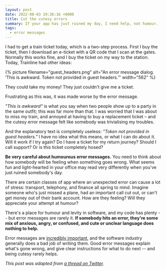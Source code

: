 ```yaml
---
layout: post
date: 2022-08-03 19:36:16 +0000
title: Cut the cutesy errors
summary: If your app has just ruined my day, I need help, not humour.
tags:
  - error messages
---
```


I had to get a train ticket today, which is a two-step process.
First I buy the ticket, then I download an e-ticket with a QR code that I scan at the gates.
Normally this works fine, and I buy the ticket on my way to the station.
Today, Trainline had other ideas:

{%
  picture
  filename="guest_headers.png"
  alt="An error message dialog. ‘This is awkward. Token not provided in guest headers.’"
  width="562"
%}

They could take my money!
They just couldn't give me a ticket.

Frustrating as this was, it was made worse by the error message.

*"This is awkward"* is what you say when two people show up to a party in the same outfit; this was far more than that.
I was worried that I was about to miss my train, and annoyed at having to buy a replacement ticket – and the cutesy error message felt like somebody was trivialising my troubles.

And the explanatory text is completely useless: *"Token not provided in guest headers."*
I have no idea what this means, or what I can do about it.
Will it work if I try again?
Do I have a ticket for my return journey?
Should I call support?
Or is this ticket completely hosed?

**Be very careful about humourous error messages.**
You need to think about how somebody will be feeling when something goes wrong.
What seems fun and light-hearted in your office may read very differently when you've just ruined somebody's day.

There are certain classes of app where an unexpected error can cause a lot of stress: transport, telephony, and finance all spring to mind.
Imagine someone who's just missed a plane, had an important call cut out, or can't get money out of their bank account.
How are they feeling?
Will they appreciate your attempt at humour?

There's a place for humour and levity in software, and my code has plenty -- but error messages are rarely it.
**If somebody hits an error, they're some mix of anxious, angry, or confused, and cute or unclear language does nothing to help.**

Error messages are [incredibly important](/2020/the-importance-of-good-error-messages/), and the software industry generally does a bad job of writing them.
Good error messages explain what's gone wrong, and give clear instructions for what to do next -- and being cutesy rarely helps.

*This post was adapted from [a thread on Twitter](https://twitter.com/alexwlchan/status/1554723537562357760).*
